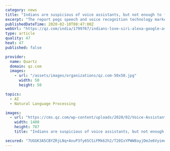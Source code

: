 ```yaml
---
category: news
title: "Indians are suspicious of voice assistants, but not enough to forgo their convenience"
excerpt: "The report pegs speech and voice recognition technology market in India at Rs149.95 crore ($22.54 million) as of December 2019. This is expected to grow to Rs210.63 crore by 2020-end. Nearly, 78% of the respondents said they are familiar with voice recognition technology, according to the report. Voice assistants in India are widely being ..."
publishedDateTime: 2020-02-10T08:47:00Z
webUrl: "https://qz.com/india/1799767/indians-love-siri-alexa-google-assistant-for-their-convenience/"
type: article
quality: 47
heat: 47
published: false

provider:
  name: Quartz
  domain: qz.com
  images:
    - url: "/assets/images/organizations/qz.com-50x50.jpg"
      width: 50
      height: 50

topics:
  - AI
  - Natural Language Processing

images:
  - url: "https://cms.qz.com/wp-content/uploads/2020/02/Voice-Assistant-2.jpg?quality=75&strip=all&w=1400"
    width: 1400
    height: 787
    title: "Indians are suspicious of voice assistants, but not enough to forgo their convenience"

secured: "7UGGK3A5CBYZRjLNq+AnuP3fy65CSiFMk62h2/T20IxYPWW8ayjDmJe6VyimupyJO6dAQ3AzguVecxdK+uAp9Rgn4anoClCBAAfk8+mK72Umxfh1U11pthm+5vUy88Hz/5LZX1E3ejDyhc/IV1nTj5/53rl/i3AV5erAkVqkCKnkZ1jAOfkrt1qojbD2LsuS0ttEp4Lzxsqz8gSa5OdEDUAKO8ZwSslZn8+k2g6rHu/TCxjj5de8TkWC+8eR38XRozTFvqy+6R73Ay0MT/HJ7ruYXTwg8X1vvjcbGgg6do6xEOBEi3UGkRwoFwZW+XMs;PFfg8gQ0jeb+zUJyq78baw=="
---
```


